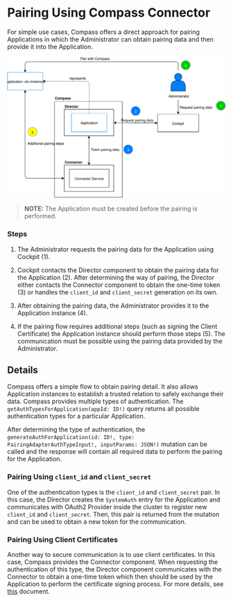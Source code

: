 # Pairing Using Compass Connector


For simple use cases, Compass offers a direct approach for pairing Applications in which the Administrator can obtain pairing data and then provide it into the Application.


![Pairing Using Compass Connector](./pairing-connector.svg)

> **NOTE:** The Application must be created before the pairing is performed.

### Steps

1. The Administrator requests the pairing data for the Application using Cockpit (1).

1. Cockpit contacts the Director component to obtain the pairing data for the Application (2). After determining the way of pairing, the Director either contacts the Connector component to obtain the one-time token (3) or handles the `client_id` and `client_secret` generation on its own.

1. After obtaining the pairing data, the Administrator provides it to the Application instance (4).

1. If the pairing flow requires additional steps (such as signing the Client Certificate) the Application instance should perform those steps (5). The communication must be possible using the pairing data provided by the Administrator.

## Details

Compass offers a simple flow to obtain pairing detail. It also allows Application instances to establish a trusted relation to safely exchange their data. Compass provides multiple types of authentication. The `getAuthTypesForApplication(appId: ID!)` query returns all possible authentication types for a particular Application.

After determining the type of authentication, the `generateAuthForApplication(id: ID!, type: PairingAdapterAuthTypeInput!, inputParams: JSON!)` mutation can be called and the response will contain all required data to perform the pairing for the Application.

### Pairing Using `client_id` and `client_secret`

One of the authentication types is the `client_id` and `client_secret` pair. In this case, the Director creates the `SystemAuth` entry for the Application and communicates with OAuth2 Provider inside the cluster to register new `client_id` and `client_secret`. Then, this pair is returned from the mutation and can be used to obtain a new token for the communication.

### Pairing Using Client Certificates

Another way to secure communication is to use client certificates. In this case, Compass provides the Connector component. When requesting the authentication of this type, the Director component communicates with the Connector to obtain a one-time token which then should be used by the Application to perform the certificate signing process. For more details, see [this](./establishing-trusted-connection.md) document.
